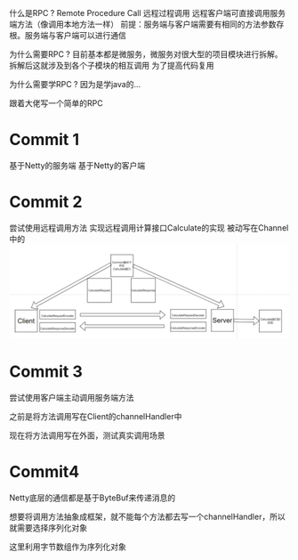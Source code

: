 什么是RPC ?
Remote Procedure Call 远程过程调用
远程客户端可直接调用服务端方法（像调用本地方法一样）
前提：服务端与客户端需要有相同的方法参数存根。服务端与客户端可以进行通信

为什么需要RPC ?
目前基本都是微服务，微服务对很大型的项目模块进行拆解。拆解后这就涉及到各个子模块的相互调用
为了提高代码复用

为什么需要学RPC ?
因为是学java的...



跟着大佬写一个简单的RPC
# Commit 1 
基于Netty的服务端
基于Netty的客户端
# Commit 2
尝试使用远程调用方法
实现远程调用计算接口Calculate的实现
被动写在Channel中的
![调用过程](./Assert/img.png)
# Commit 3
尝试使用客户端主动调用服务端方法

之前是将方法调用写在Client的channelHandler中

现在将方法调用写在外面，测试真实调用场景

# Commit4

Netty底层的通信都是基于ByteBuf来传递消息的

想要将调用方法抽象成框架，就不能每个方法都去写一个channelHandler，所以就需要选择序列化对象

这里利用字节数组作为序列化对象